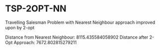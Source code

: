# TSP-2OPT-NN
Travelling Salesman Problem with Nearest Neighbour approach improved upon by 2-opt

Distance from Nearest Neighbour: 8115.435584058902
Distance after 2-Opt Approach: 7672.802815279211
